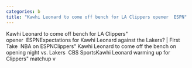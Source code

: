 ```yaml
---
categories: b
title: "Kawhi Leonard to come off bench for LA Clippers opener  ESPN"
---
```

Kawhi Leonard to come off bench for LA Clippers" opener&nbsp;&nbsp;ESPNExpectations for Kawhi Leonard against the Lakers? | First Take&nbsp;&nbsp;NBA on ESPNClippers" Kawhi Leonard to come off the bench on opening night vs. Lakers&nbsp;&nbsp;CBS SportsKawhi Leonard warming up for Clippers" matchup v
